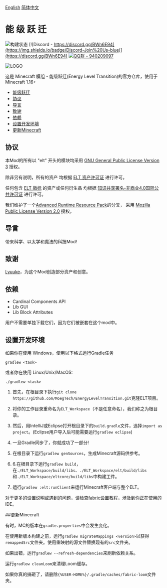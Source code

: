 [English](README.md)  [简体中文](README.CN.md)

# 能 级 跃 迁
![构建状态](https://github.com/MoegTech/EnergyLevelTransition/workflows/Build/badge.svg) 
[![Discord - https://discord.gg/BWn6E94](https://img.shields.io/badge/Discord-Join%20Us-blue)](https://discord.gg/BWn6E94)
[![QQ群 - 940209097](https://img.shields.io/badge/QQ%E7%BE%A4-940209097-blue)](https://jq.qq.com/?_wv=1027&k=keVW7jBX)

![LOGO](https://raw.githubusercontent.com/MoegTech/EnergyLevelTransition/1.16/src/main/resources/logos/ELT-logo-300.300.png)

这是 Minecraft 模组 - 能级跃迁(Energy Level Transition)的官方仓库，使用于Minecraft 1.16+

- [能级跃迁](#能-级-跃-迁)
- [协议](#协议)
- [导言](#导言)
- [致谢](#致谢)
- [依赖](#依赖)
- [设置开发环境](#设置开发环境)
- [更新Minecraft](#更新Minecraft)

## 协议

本Mod的所有以 "elt" 开头的模块均采用 [GNU General Public License Version 3](LICENSE) 授权。

除非另有说明，所有的资产
均根据 [ELT 资产许可证](src/main/resources/LICENSE.assets) 进行许可。

任何包含 [ELT 徽标](src/main/resources/assets.energyleveltransition/icon.png) 的资产或任何衍生品
均根据 [知识共享署名-非商业4.0国际公共许可证](src/main/resources/LICENSE.logos) 进行许可。

我们维护了一个[Advanced Runtime Resource Pack](https://github.com/Devan-Kerman/ARRP)的分叉，
采用 [Mozilla Public License Version 2.0](arrp/LICENSE) 授权。
  
## 导言

带来科学、以太学和魔法的科技Mod!

## 致谢

[Lyuuke](https://github.com/Lyuuke)，为这个Mod创造部分资产和创意。

## 依赖

- Cardinal Components API
- Lib GUI
- Lib Block Attributes

用户不需要单独下载它们，因为它们被嵌套在这个mod中。

## 设置开发环境

如果你在使用 Windows，使用以下格式运行Gradle任务

```gradlew <task>```

或者你在使用 Linux/Unix/MacOS:

```./gradlew <task>```

1. 首先，在根目录下执行`git clone https://github.com/MoegTech/EnergyLevelTransition.git`克隆ELT项目。

2. 将你的工作目录重命名为`ELT_Workspace`（不是任意命名），我们称之为根目录。

3. 然后，用IntelliJ或Eclipse打开根目录下的`build.gradle`文件，选择`import as project`。(Eclipse用户导入后可能需要运行`gradlew eclipse`)

4. 一旦Gradle同步了，你就成功了一部分!

5. 在根目录下运行`gradlew genSources`，生成Minecraft源码供参考。

6. 6.在根目录下运行`gradlew build`，在`./ELT_Workspace/build/libs`、`./ELT_Workspace/elt/build/libs`和`./ELT_Workspace/eltcore/build/libs`中构建工件。

7. 运行`gradlew :elt:runClient`来运行Minecraft客户端与整个ELT。

对于更多的设置说明或遇到的问题，请检查[fabric设置教程](https://fabricmc.net/wiki/tutorial:setup)，涉及到你正在使用的IDE。

##更新Minecraft

有时，MC的版本在`gradle.properties`中会发生变化。

在使用新版本构建之前，运行`gradlew migrateMappings <version>`以获得`remappedSrc`文件夹。使用重映射的源文件替换现有的`src`文件夹。
 
如果出错，运行`gradlew --refresh-dependencies`来刷新依赖关系。

运行`gradlew cleanLoom`来清理Loom缓存。

如果你真的搞砸了，请删除`{%USER-HOME%}/.gradle/caches/fabric-loom`文件夹。